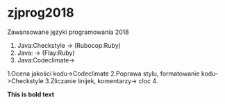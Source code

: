 # zjprog2018
Zawansowane języki programowania 2018

1. Java:Checkstyle -> (Rubocop:Ruby)
2. Java: -> (Flay:Ruby)
3. Java:Codeclimate->

1.Ocena jakości kodu->Codeclimate
2.Poprawa stylu, formatowanie kodu->Checkstyle
3.Zliczanie linijek, komentarzy-> cloc
4.


**This is bold text**
